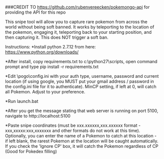 ###CREDIT TO https://github.com/rubenvereecken/pokemongo-api for providing the API for this repo

This snipe tool will allow you to capture rare pokemon from across the world without being soft banned. It 
works by teleporting to the location of the pokemon, engaging it, teleporting back to your starting position,
and then capturing it. This does NOT trigger a soft ban.

Instructions:
*Install python 2.7.12 from here: https://www.python.org/downloads/

*After install, copy requirements.txt to c:\python27\scripts, open command prompt and type pip install -r requirements.txt


*Edit \pogo\config.ini with your auth type, username, password and current location (if using google, you MUST put your gmail address / password in the config.ini file for it to authenticate). MinCP setting, if left at 0, will catch all Pokemon. Adjust to your preference. 

*Run launch.bat

*After you get the message stating that web server is running on port 5100, navigate to http://localhost:5100

*Paste snipe coordinates (must be xxx.xxxxxx,xxx.xxxxxx format - xxx,xxxxx:xxx,xxxxxxx and other formats do not work at this time). Optionally, you can enter the name of a Pokemon to catch at this location - if left blank, the rarest Pokemon at the location will be caught automatically. If you check the 'Ignore CP' box, it will catch the Pokemon regardless of CP (Good for Pokedex filling)


